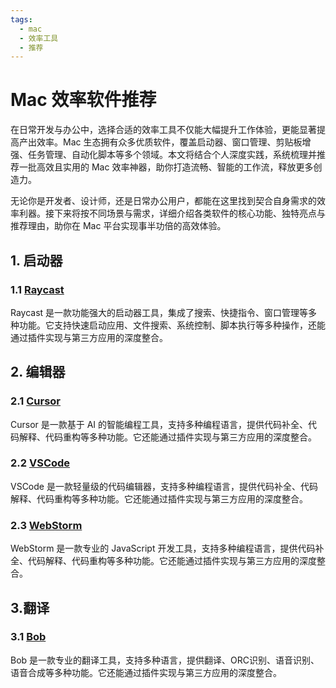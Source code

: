 ```yaml
---
tags:
  - mac
  - 效率工具
  - 推荐
---
```


# Mac 效率软件推荐

在日常开发与办公中，选择合适的效率工具不仅能大幅提升工作体验，更能显著提高产出效率。Mac 生态拥有众多优质软件，覆盖启动器、窗口管理、剪贴板增强、任务管理、自动化脚本等多个领域。本文将结合个人深度实践，系统梳理并推荐一批高效且实用的 Mac 效率神器，助你打造流畅、智能的工作流，释放更多创造力。

无论你是开发者、设计师，还是日常办公用户，都能在这里找到契合自身需求的效率利器。接下来将按不同场景与需求，详细介绍各类软件的核心功能、独特亮点与推荐理由，助你在 Mac 平台实现事半功倍的高效体验。


## 1. 启动器

### 1.1 [Raycast](../tool/raycast.md)

Raycast 是一款功能强大的启动器工具，集成了搜索、快捷指令、窗口管理等多种功能。它支持快速启动应用、文件搜索、系统控制、脚本执行等多种操作，还能通过插件实现与第三方应用的深度整合。



## 2. 编辑器

### 2.1 [Cursor](https://www.cursor.com/)

Cursor 是一款基于 AI 的智能编程工具，支持多种编程语言，提供代码补全、代码解释、代码重构等多种功能。它还能通过插件实现与第三方应用的深度整合。

### 2.2 [VSCode](https://code.visualstudio.com/)

VSCode 是一款轻量级的代码编辑器，支持多种编程语言，提供代码补全、代码解释、代码重构等多种功能。它还能通过插件实现与第三方应用的深度整合。

### 2.3 [WebStorm](https://www.jetbrains.com/webstorm/)

WebStorm 是一款专业的 JavaScript 开发工具，支持多种编程语言，提供代码补全、代码解释、代码重构等多种功能。它还能通过插件实现与第三方应用的深度整合。


## 3.翻译

### 3.1 [Bob](https://bobtranslate.com/)

Bob 是一款专业的翻译工具，支持多种语言，提供翻译、ORC识别、语音识别、语音合成等多种功能。它还能通过插件实现与第三方应用的深度整合。



